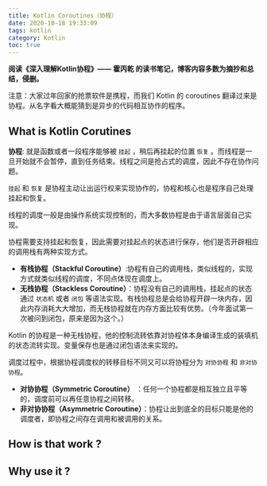 ```yaml
---
title: Kotlin Coroutines（协程）
date: 2020-10-18 19:33:09
tags: kotlin
category: Kotlin
toc: true
---  
```

**阅读《深入理解Kotlin协程》—— 霍丙乾  的读书笔记，博客内容多数为摘抄和总结，侵删。**

注意：大家过年回家的抢票软件是携程，而我们 Kotlin 的 coroutines 翻译过来是协程。从名字看大概能猜到是异步的代码相互协作的程序。

## What is Kotlin Corutines
**协程**: 就是函数或者一段程序能够被 `挂起` ，稍后再挂起的位置 `恢复` 。而线程是一旦开始就不会暂停，直到任务结束。线程之间是抢占式的调度，因此不存在协作问题。

`挂起` 和 `恢复` 是协程主动让出运行权来实现协作的，协程和核心也是程序自己处理挂起和恢复。

线程的调度一般是由操作系统实现控制的，而大多数协程是由于语言层面自己实现。

<!-- more -->
协程需要支持挂起和恢复，因此需要对挂起点的状态进行保存，他们是否开辟相应的调用栈有两种实现方式。  

* **有栈协程（Stackful Coroutine）**:协程有自己的调用栈，类似线程的，实现方式就类似线程的调度，不同点体现在调度上。
* **无栈协程（Stackless Coroutine）**：协程没有自己的调用栈，挂起点的状态通过 `状态机` 或者 `闭包` 等语法实现。有栈协程总是会给协程开辟一块内存，因此内存消耗大大增加，而无栈协程就在内存方面比较有优势。（今年面试第一次被问到闭包，原来是因为这个。）

Kotlin 的协程是一种无栈协程，他的控制流转依靠对协程体本身编译生成的装填机的状态流转实现。变量保存也是通过闭包语法来实现的。

调度过程中，根据协程调度权的转移目标不同又可以将协程分为 `对协协程` 和 `非对协协程`。

* **对协协程（Symmetric Coroutine）** ：任何一个协程都是相互独立且平等的，调度前可以再任意协程之间转移。
* **非对协协程（Asymmetric Coroutine）**：协程让出到底全的目标只能是他的调度者，即协程之间存在调用和被调用的关系。





## How is that work ?


## Why use it ?